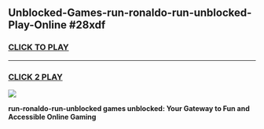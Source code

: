 
## Unblocked-Games-run-ronaldo-run-unblocked-Play-Online #28xdf
<h3>
<a href="https://news.freeplayer.one?title=run-ronaldo-run-unblocked&ref=3">CLICK TO PLAY</a></h3>
<hr>

<h3>
<a href="https://news.freeplayer.one?title=run-ronaldo-run-unblocked&ref=3">CLICK 2 PLAY</a>
  
</h3>

<a href="https://news.freeplayer.one?title=run-ronaldo-run-unblocked&ref=3"><img src="https://clearcache.store/games.png"></a>


**run-ronaldo-run-unblocked games unblocked: Your Gateway to Fun and Accessible Online Gaming**
